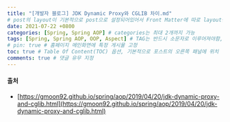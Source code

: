```yaml
---
title: "[개발자 블로그] JDK Dynamic Proxy와 CGLIB 차이.md"
# post의 layout이 기본적으로 post으로 설정되어있어서 Front Matter에 따로 layout변수를 만들어 주지 않아도 된다.
date: 2021-07-22 +0800
categories: [Spring, Spring AOP] # categories는 최대 2개까지 가능
tags: [Spring, Spring AOP, OOP, Aspect] # TAG는 반드시 소문자로 이루어져야함, 0~무한개까지 지정 가능
# pin: true # 홈페이지 메인화면에 특정 게시물 고정
toc: true # Table Of Content(TOC) 옵션, 기본적으로 포스트의 오른쪽 패널에 위치
comments: true # 댓글 유무 지정
---
```


#### 출처
- [https://gmoon92.github.io/spring/aop/2019/04/20/jdk-dynamic-proxy-and-cglib.html](https://gmoon92.github.io/spring/aop/2019/04/20/jdk-dynamic-proxy-and-cglib.html)
